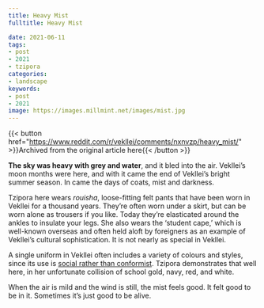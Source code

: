```yaml
---
title: Heavy Mist
fulltitle: Heavy Mist

date: 2021-06-11
tags:
- post
- 2021
- tzipora
categories:
- landscape
keywords:
- post
- 2021
image: https://images.millmint.net/images/mist.jpg
---
```


{{< button href="https://www.reddit.com/r/vekllei/comments/nxnvzp/heavy_mist/" >}}Archived from the original article here{{< /button >}}

**The sky was heavy with grey and water**, and it bled into the air. Vekllei’s moon months were here, and with it came the end of Vekllei’s bright summer season. In came the days of coats, mist and darkness.

Tzipora here wears *rouisha*, loose-fitting felt pants that have been worn in Vekllei for a thousand years. They’re often worn under a skirt, but can be worn alone as trousers if you like. Today they’re elasticated around the ankles to insulate your legs. She also wears the ‘student cape,’ which is well-known overseas and often held aloft by foreigners as an example of Vekllei’s cultural sophistication. It is not nearly as special in Vekllei.

A single uniform in Vekllei often includes a variety of colours and styles, since its use is [social rather than conformist](https://millmint.net/posts/2020-09-08-uniforms/). Tzipora demonstrates that well here, in her unfortunate collision of school gold, navy, red, and white.

When the air is mild and the wind is still, the mist feels good. It felt good to be in it. Sometimes it’s just good to be alive.

